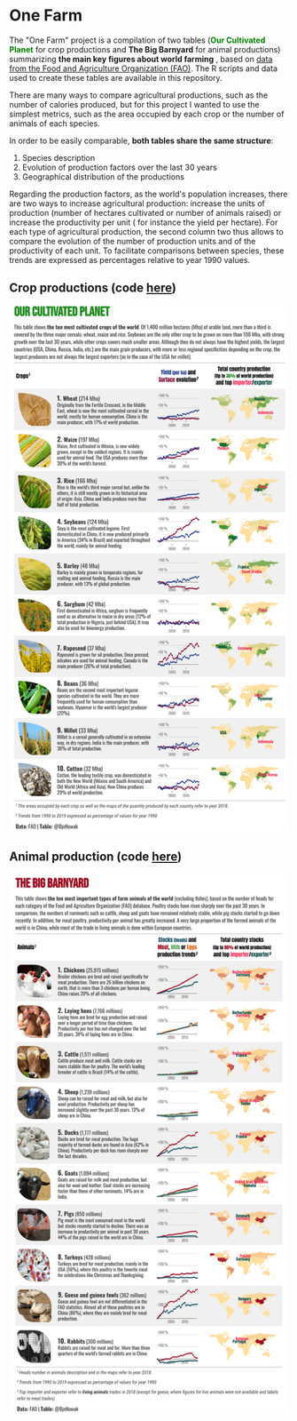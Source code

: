 # One Farm

The "One Farm"  project is a compilation of two tables (<span style='color:green'>**Our Cultivated Planet**</span> for crop productions and **The Big Barnyard** for animal productions) summarizing **the main key figures about world farming** , based on [data from the Food and Agriculture Organization (FAO)](https://www.fao.org/faostat/en/#home). The R scripts and data used to create these tables are available in this repository.

There are many ways to compare agricultural productions, such as the number of calories produced, but for this project I wanted to use the simplest metrics, such as the area occupied by each crop or the number of animals of each species. 

In order to be easily comparable, **both tables share the same structure**: 
  1. Species description
  2. Evolution of production factors over the last 30 years
  3. Geographical distribution of the productions

Regarding the production factors,  as the world's population increases, there are two ways to increase agricultural production: increase the units of production (number of hectares cultivated or number of animals raised) or increase the productivity per unit ( for instance the yield per hectare). For each type of agricultural production, the second column two thus allows to compare the evolution of the number of production units and of the productivity of each unit. To facilitate comparisons between species, these trends are expressed as percentages relative to year 1990 values.

## Crop productions (code [here](https://raw.githubusercontent.com/BjnNowak/CultivatedPlanet/main/Scripts/SC_CultivatedPlanet.R))

![](https://raw.githubusercontent.com/BjnNowak/CultivatedPlanet/main/Tables/CultivatedPlanet_V2.png)

## Animal production (code [here](https://raw.githubusercontent.com/BjnNowak/CultivatedPlanet/main/Scripts/SC_BigBarnyard.R))

![](https://raw.githubusercontent.com/BjnNowak/CultivatedPlanet/main/Tables/TheBigBarnyard.png)
